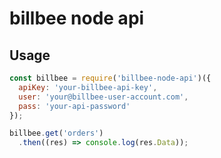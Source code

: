 # billbee node api

## Usage

```js
const billbee = require('billbee-node-api')({
  apiKey: 'your-billbee-api-key',
  user: 'your@billbee-user-account.com',
  pass: 'your-api-password'
});

billbee.get('orders')
  .then((res) => console.log(res.Data));
```
